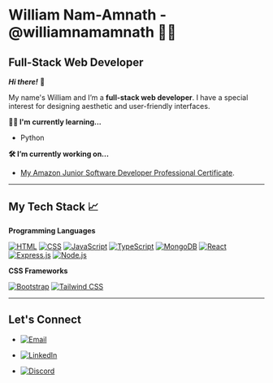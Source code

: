 # William Nam-Amnath - @williamnamamnath 👨‍💻

## Full-Stack Web Developer 



***Hi there!*** 👋 


My name's William and I’m a **full-stack web developer**. I have a special interest for designing aesthetic and user-friendly interfaces. 

**👨‍💻 I'm currently learning...** 
- Python


**🛠️ I’m currently working on...**
- [My Amazon Junior Software Developer Professional Certificate](https://www.coursera.org/professional-certificates/amazon-junior-software-developer).



------------

## My Tech Stack 📈

**Programming Languages**

<a href="#"><img alt="HTML" src="https://img.shields.io/badge/HTML-E34F26.svg?logo=html5&logoColor=white"></a>
<a href="#"><img alt="CSS" src="https://img.shields.io/badge/CSS-1572B6.svg?logo=css3&logoColor=white"></a>
<a href="#"><img alt="JavaScript" src="https://img.shields.io/badge/JavaScript-F7DF1E.svg?logo=javascript&logoColor=black"></a>
<a href="#"><img alt="TypeScript" src="https://img.shields.io/badge/TypeScript-007ACC.svg?logo=typescript&logoColor=white"></a> 
<a href="#"><img alt="MongoDB" src ="https://img.shields.io/badge/MongoDB-4ea94b.svg?logo=mongodb&logoColor=white"></a>
<a href="#"><img alt="React" src="https://img.shields.io/badge/React-20232a.svg?logo=react&logoColor=%2361DAFB"></a>
<a href="#"><img alt="Express.js" src="https://img.shields.io/badge/Express.js-404d59.svg?logo=express&logoColor=white"></a>
<a href="#"><img alt="Node.js" src="https://img.shields.io/badge/Node.js-43853D.svg?logo=node.js&logoColor=white"></a>

**CSS Frameworks**

<a href="#"><img alt="Bootstrap" src="https://img.shields.io/badge/Bootstrap-%23563D7C?style=for-the-badge&logo=bootstrap&logoColor=white"></a>
<a href="#"><img alt="Tailwind CSS" src="https://img.shields.io/badge/Tailwind_CSS-%2338B2AC?style=for-the-badge&logo=tailwind-css&logoColor=white"></a>

-------------

## Let's Connect  

- [![Email](https://img.shields.io/badge/Email-D14836?style=for-the-badge&logo=gmail&logoColor=white)](mailto:william.nam-amnath@mail.mcgill.ca)

- [![LinkedIn](https://img.shields.io/badge/LinkedIn-0077B5?style=for-the-badge&logo=linkedin&logoColor=white)](https://www.linkedin.com/in/william-nam-amnath/)
 
- [![Discord](https://img.shields.io/badge/Discord-5865F2?style=for-the-badge&logo=discord&logoColor=white)](https://discord.com/users/467529768623931394)

